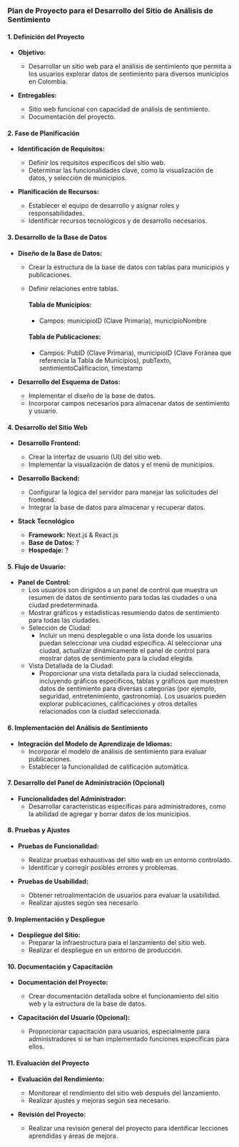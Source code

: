 ### Plan de Proyecto para el Desarrollo del Sitio de Análisis de Sentimiento

#### **1. Definición del Proyecto**

-   **Objetivo:**

    -   Desarrollar un sitio web para el análisis de sentimiento que permita a los usuarios explorar datos de sentimiento para diversos municipios en Colombia.

-   **Entregables:**
    -   Sitio web funcional con capacidad de análisis de sentimiento.
    -   Documentación del proyecto.

#### **2. Fase de Planificación**

-   **Identificación de Requisitos:**

    -   Definir los requisitos específicos del sitio web.
    -   Determinar las funcionalidades clave, como la visualización de datos, y selección de municipios.

-   **Planificación de Recursos:**
    -   Establecer el equipo de desarrollo y asignar roles y responsabilidades.
    -   Identificar recursos tecnológicos y de desarrollo necesarios.

#### **3. Desarrollo de la Base de Datos**

-   **Diseño de la Base de Datos:**

    -   Crear la estructura de la base de datos con tablas para municipios y publicaciones.
    -   Definir relaciones entre tablas.

        #### Tabla de Municipios:

        -   Campos: municipioID (Clave Primaria), municipioNombre

        #### Tabla de Publicaciones:

        -   Campos: PubID (Clave Primaria), municipioID (Clave Foránea que referencia la Tabla de Municipios), pubTexto, sentimientoCalificacion, timestamp

-   **Desarrollo del Esquema de Datos:**
    -   Implementar el diseño de la base de datos.
    -   Incorporar campos necesarios para almacenar datos de sentimiento y usuario.

#### **4. Desarrollo del Sitio Web**

-   **Desarrollo Frontend:**

    -   Crear la interfaz de usuario (UI) del sitio web.
    -   Implementar la visualización de datos y el menú de municipios.

-   **Desarrollo Backend:**

    -   Configurar la lógica del servidor para manejar las solicitudes del frontend.
    -   Integrar la base de datos para almacenar y recuperar datos.

-   **Stack Tecnológico**
    -   **Framework:** Next.js & React.js
    -   **Base de Datos:** ?
    -   **Hospedaje:** ?

#### **5. Flujo de Usuario:**

-   **Panel de Control:**
    -   Los usuarios son dirigidos a un panel de control que muestra un resumen de datos de sentimiento para todas las ciudades o una ciudad predeterminada.
    -   Mostrar gráficos y estadísticas resumiendo datos de sentimiento para todas las ciudades.
    -   Selección de Ciudad:
        -   Incluir un menú desplegable o una lista donde los usuarios puedan seleccionar una ciudad específica.
            Al seleccionar una ciudad, actualizar dinámicamente el panel de control para mostrar datos de sentimiento para la ciudad elegida.
    -   Vista Detallada de la Ciudad:
        -   Proporcionar una vista detallada para la ciudad seleccionada, incluyendo gráficos específicos, tablas y gráficos que muestren datos de sentimiento para diversas categorías (por ejemplo, seguridad, entretenimiento, gastronomía).
            Los usuarios pueden explorar publicaciones, calificaciones y otros detalles relacionados con la ciudad seleccionada.

#### **6. Implementación del Análisis de Sentimiento**

-   **Integración del Modelo de Aprendizaje de Idiomas:**
    -   Incorporar el modelo de análisis de sentimiento para evaluar publicaciones.
    -   Establecer la funcionalidad de calificación automática.

#### **7. Desarrollo del Panel de Administración (Opcional)**

-   **Funcionalidades del Administrador:**
    -   Desarrollar características específicas para administradores, como la abilidad de agregar y borrar datos de los municipios.

#### **8. Pruebas y Ajustes**

-   **Pruebas de Funcionalidad:**

    -   Realizar pruebas exhaustivas del sitio web en un entorno controlado.
    -   Identificar y corregir posibles errores y problemas.

-   **Pruebas de Usabilidad:**
    -   Obtener retroalimentación de usuarios para evaluar la usabilidad.
    -   Realizar ajustes según sea necesario.

#### **9. Implementación y Despliegue**

-   **Despliegue del Sitio:**
    -   Preparar la infraestructura para el lanzamiento del sitio web.
    -   Realizar el despliegue en un entorno de producción.

#### **10. Documentación y Capacitación**

-   **Documentación del Proyecto:**

    -   Crear documentación detallada sobre el funcionamiento del sitio web y la estructura de la base de datos.

-   **Capacitación del Usuario (Opcional):**
    -   Proporcionar capacitación para usuarios, especialmente para administradores si se han implementado funciones específicas para ellos.

#### **11. Evaluación del Proyecto**

-   **Evaluación del Rendimiento:**

    -   Monitorear el rendimiento del sitio web después del lanzamiento.
    -   Realizar ajustes y mejoras según sea necesario.

-   **Revisión del Proyecto:**
    -   Realizar una revisión general del proyecto para identificar lecciones aprendidas y áreas de mejora.
